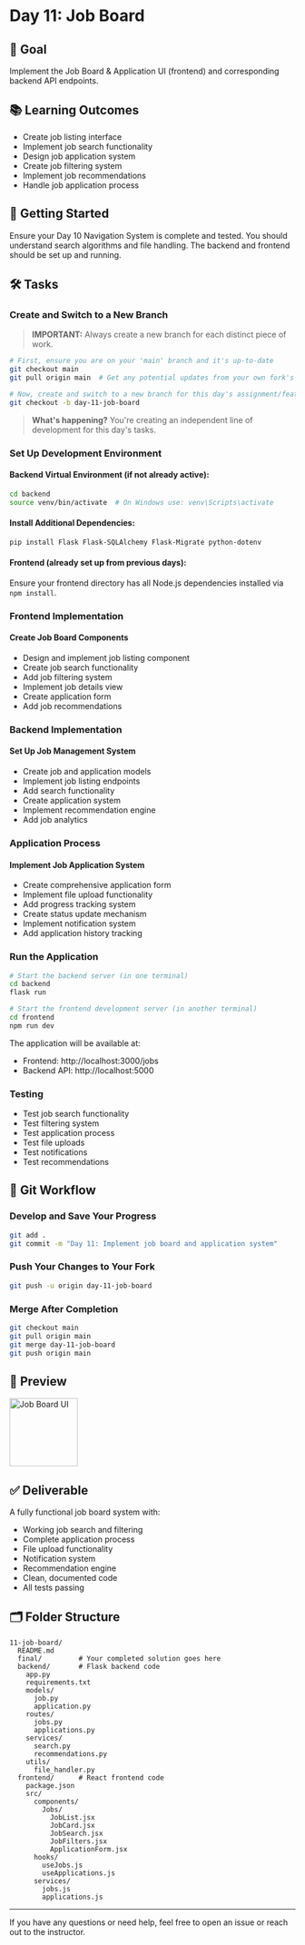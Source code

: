 # Day 11: Job Board

## 🎯 Goal

Implement the Job Board & Application UI (frontend) and corresponding backend API endpoints.

## 📚 Learning Outcomes

- Create job listing interface
- Implement job search functionality
- Design job application system
- Create job filtering system
- Implement job recommendations
- Handle job application process

## 🚀 Getting Started

Ensure your Day 10 Navigation System is complete and tested. You should understand search algorithms and file handling. The backend and frontend should be set up and running.

## 🛠️ Tasks

### Create and Switch to a New Branch

> **IMPORTANT:** Always create a new branch for each distinct piece of work.

```bash
# First, ensure you are on your 'main' branch and it's up-to-date
git checkout main
git pull origin main  # Get any potential updates from your own fork's main

# Now, create and switch to a new branch for this day's assignment/feature
git checkout -b day-11-job-board
```

> **What's happening?** You're creating an independent line of development for this day's tasks.

### Set Up Development Environment

#### Backend Virtual Environment (if not already active):

```bash
cd backend
source venv/bin/activate  # On Windows use: venv\Scripts\activate
```

#### Install Additional Dependencies:

```bash
pip install Flask Flask-SQLAlchemy Flask-Migrate python-dotenv
```

#### Frontend (already set up from previous days):

Ensure your frontend directory has all Node.js dependencies installed via `npm install`.

### Frontend Implementation

#### Create Job Board Components

- Design and implement job listing component
- Create job search functionality
- Add job filtering system
- Implement job details view
- Create application form
- Add job recommendations

### Backend Implementation

#### Set Up Job Management System

- Create job and application models
- Implement job listing endpoints
- Add search functionality
- Create application system
- Implement recommendation engine
- Add job analytics

### Application Process

#### Implement Job Application System

- Create comprehensive application form
- Implement file upload functionality
- Add progress tracking system
- Create status update mechanism
- Implement notification system
- Add application history tracking

### Run the Application

```bash
# Start the backend server (in one terminal)
cd backend
flask run

# Start the frontend development server (in another terminal)
cd frontend
npm run dev
```

The application will be available at:

- Frontend: http://localhost:3000/jobs
- Backend API: http://localhost:5000

### Testing

- Test job search functionality
- Test filtering system
- Test application process
- Test file uploads
- Test notifications
- Test recommendations

## 🔄 Git Workflow

### Develop and Save Your Progress

```bash
git add .
git commit -m "Day 11: Implement job board and application system"
```

### Push Your Changes to Your Fork

```bash
git push -u origin day-11-job-board
```

### Merge After Completion

```bash
git checkout main
git pull origin main
git merge day-11-job-board
git push origin main
```

## 📸 Preview

<img src="job-board.png" alt="Job Board UI" width="120"/>

## ✅ Deliverable

A fully functional job board system with:

- Working job search and filtering
- Complete application process
- File upload functionality
- Notification system
- Recommendation engine
- Clean, documented code
- All tests passing

## 🗂️ Folder Structure

```
11-job-board/
  README.md
  final/         # Your completed solution goes here
  backend/       # Flask backend code
    app.py
    requirements.txt
    models/
      job.py
      application.py
    routes/
      jobs.py
      applications.py
    services/
      search.py
      recommendations.py
    utils/
      file_handler.py
  frontend/      # React frontend code
    package.json
    src/
      components/
        Jobs/
          JobList.jsx
          JobCard.jsx
          JobSearch.jsx
          JobFilters.jsx
          ApplicationForm.jsx
      hooks/
        useJobs.js
        useApplications.js
      services/
        jobs.js
        applications.js
```

---

If you have any questions or need help, feel free to open an issue or reach out to the instructor.
